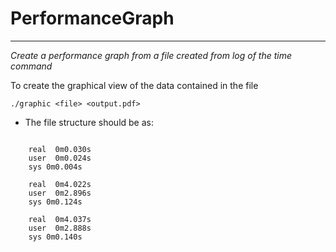 # PerformanceGraph
---
*Create a performance graph from a file created from log of the time command*

To create the graphical view of the data contained in the file 

`./graphic <file> <output.pdf>`

* The file structure should be as:

```

    real  0m0.030s
    user  0m0.024s
    sys 0m0.004s
    
    real  0m4.022s
    user  0m2.896s
    sys 0m0.124s
    
    real  0m4.037s
    user  0m2.888s
    sys 0m0.140s
```


